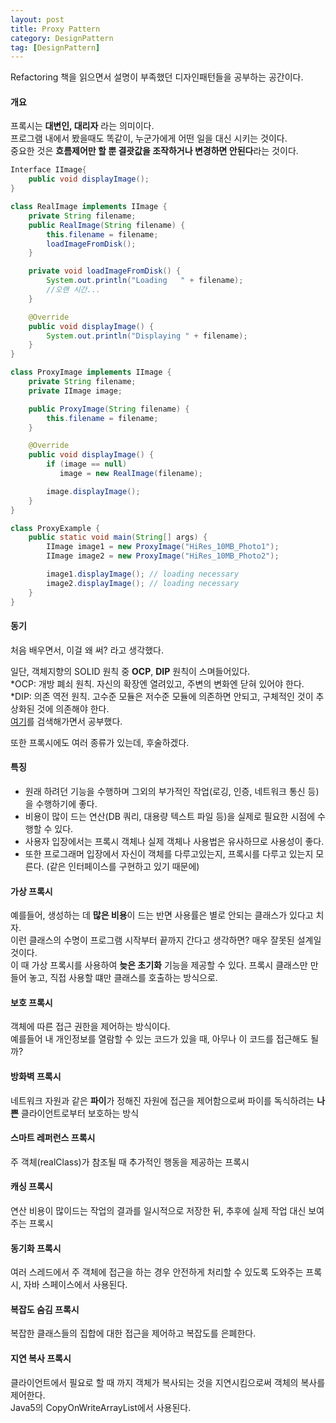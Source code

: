 ```yaml
---
layout: post
title: Proxy Pattern
category: DesignPattern
tag: [DesignPattern] 
---
```


Refactoring 책을 읽으면서 설명이 부족했던 디자인패턴들을 공부하는 공간이다.  

#### 개요

프록시는 **대변인, 대리자** 라는 의미이다.  
프로그램 내에서 봤을때도 똑같이, 누군가에게 어떤 일을 대신 시키는 것이다.  
중요한 것은 **흐름제어만 할 뿐 결괏값을 조작하거나 변경하면 안된다**라는 것이다.  

```java
Interface IImage{
    public void displayImage();
}

class RealImage implements IImage {
    private String filename;
    public RealImage(String filename) {
        this.filename = filename;
        loadImageFromDisk();
    }

    private void loadImageFromDisk() {
        System.out.println("Loading   " + filename);
        //오랜 시간...
    }

    @Override
    public void displayImage() {
        System.out.println("Displaying " + filename);
    }
}

class ProxyImage implements IImage {
    private String filename;
    private IImage image;

    public ProxyImage(String filename) {
        this.filename = filename;
    }

    @Override
    public void displayImage() {
        if (image == null)
           image = new RealImage(filename);

        image.displayImage();
    }
}

class ProxyExample {
    public static void main(String[] args) {
        IImage image1 = new ProxyImage("HiRes_10MB_Photo1");
        IImage image2 = new ProxyImage("HiRes_10MB_Photo2");

        image1.displayImage(); // loading necessary
        image2.displayImage(); // loading necessary
    }
}
```

#### 동기 

처음 배우면서, 이걸 왜 써? 라고 생각했다.  

일단, 객체지향의 SOLID 원칙 중 **OCP**, **DIP** 원칙이 스며들어있다.  
*OCP: 개방 폐쇠 원칙. 자신의 확장엔 열려있고, 주변의 변화엔 닫혀 있어야 한다.  
*DIP: 의존 역전 원칙. 고수준 모듈은 저수준 모듈에 의존하면 안되고, 구체적인 것이 추상화된 것에 의존해야 한다.  
[여기](https://limkydev.tistory.com/77)를 검색해가면서 공부했다.  

또한 프록시에도 여러 종류가 있는데, 후술하겠다.  
 

#### 특징

- 원래 하려던 기능을 수행하며 그외의 부가적인 작업(로깅, 인증, 네트워크 통신 등)을 수행하기에 좋다.  
- 비용이 많이 드는 연산(DB 쿼리, 대용량 텍스트 파일 등)을 실제로 필요한 시점에 수행할 수 있다.  
- 사용자 입장에서는 프록시 객체나 실제 객체나 사용법은 유사하므로 사용성이 좋다.  
- 또한 프로그래머 입장에서 자신이 객체를 다루고있는지, 프록시를 다루고 있는지 모른다. (같은 인터페이스를 구현하고 있기 때문에) 

#### 가상 프록시

예를들어, 생성하는 데 **많은 비용**이 드는 반면 사용률은 별로 안되는 클래스가 있다고 치자.  
이런 클래스의 수명이 프로그램 시작부터 끝까지 간다고 생각하면? 매우 잘못된 설계일 것이다.  
이 때 가상 프록시를 사용하여 **늦은 초기화** 기능을 제공할 수 있다. 프록시 클래스만 만들어 놓고, 직접 사용할 떄만 클래스를 호출하는 방식으로.  

#### 보호 프록시  

객체에 따른 접근 권한을 제어하는 방식이다.  
예를들어 내 개인정보를 열람할 수 있는 코드가 있을 때, 아무나 이 코드를 접근해도 될까?  

#### 방화벽 프록시  

네트워크 자원과 같은 **파이**가 정해진 자원에 접근을 제어함으로써 파이를 독식하려는 **나쁜** 클라이언트로부터 보호하는 방식

#### 스마트 레퍼런스 프록시

주 객체(realClass)가 참조될 때 추가적인 행동을 제공하는 프록시  

#### 캐싱 프록시  

연산 비용이 많이드는 작업의 결과를 일시적으로 저장한 뒤, 추후에 실제 작업 대신 보여주는 프록시  

#### 동기화 프록시

여러 스레드에서 주 객체에 접근을 하는 경우 안전하게 처리할 수 있도록 도와주는 프록시, 자바 스페이스에서 사용된다.  

#### 복잡도 숨김 프록시  

복잡한 클래스들의 집합에 대한 접근을 제어하고 복잡도를 은폐한다.  

#### 지연 복사 프록시  

클라이언트에서 필요로 할 때 까지 객체가 복사되는 것을 지연시킴으로써 객체의 복사를 제어한다.  
Java5의 CopyOnWriteArrayList에서 사용된다.  